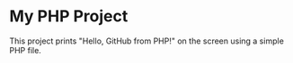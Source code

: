 # My PHP Project

This project prints "Hello, GitHub from PHP!" on the screen using a simple PHP file.
